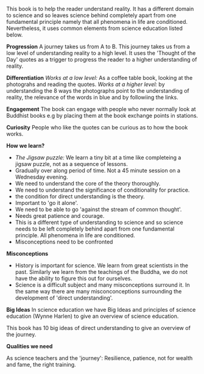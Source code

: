 This book is to help the reader understand reality. It has a different domain to science and so leaves science behind completely apart from one fundamental principle namely that all phenomena in life are conditioned. Nevertheless, it uses common elements from science education listed below.

**Progression**
A journey takes us from A to B. This journey takes us from a low level of understanding reality to a high level. It uses the 'Thought of the Day' quotes as a trigger to progress the reader to a higher understanding of reality.

**Differentiation**
*Works at a low level:* As a coffee table book, looking at the photograhs and reading the quotes. *Works at a higher level:* by understanding the 8 ways the photographs point to the understanding of reality, the relevance of the words in blue and by followiing the links.

**Engagement**
The book can engage with people who never normally look at Buddhist books e.g by placing them at the book exchange points in stations.

**Curiosity**
People who like the quotes can be curious as to how the book works.

**How we learn?**

- *The Jigsaw puzzle:* We learn a tiny bit at a time like completeing a jigsaw puzzle, not as a sequence of lessons.
- Gradually over along period of time. Not a 45 minute session on a Wednesday evening.
- We need to understand the core of the theory thoroughly.
- We need to understand the significance of conditionality for practice.
- the condition for direct understanding is the theory.
- Important to 'go it alone'.
- We need to be able to go 'against the stream of common thought'.
- Needs great patience and courage.
- This is a different type of understanding to science and so science needs to be left completely behind apart from one fundamental principle. All phenomena in life are conditioned.
- Misconceptions need to be confronted

**Misconceptions**

- History is important for science. We learn from great scientists in the past. Similarly we learn from the teachings of the Buddha, we do not have the ability to figure this out for ourselves.
- Science is a difficult subject and many misconceptions surround it. In the same way there are many misconconceptions surrounding the development of 'direct understanding'.

**Big Ideas**
In science education we have Big Ideas and principles of science education (Wynne Harlen) to give an overview of science education.

This book has 10 big ideas of direct understanding to give an overview of the journey.

**Qualities we need**

As science teachers and the 'journey': Resilience, patience, not for wealth and fame, the right training.
